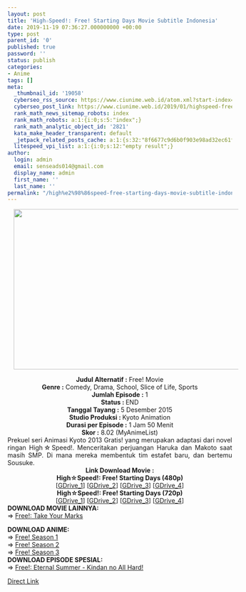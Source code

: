 ```yaml
---
layout: post
title: 'High☆Speed!: Free! Starting Days Movie Subtitle Indonesia'
date: 2019-11-19 07:36:27.000000000 +00:00
type: post
parent_id: '0'
published: true
password: ''
status: publish
categories:
- Anime
tags: []
meta:
  _thumbnail_id: '19058'
  cyberseo_rss_source: https://www.ciunime.web.id/atom.xml?start-index=2101&max-results=150
  cyberseo_post_link: https://www.ciunime.web.id/2019/01/highspeed-free-starting-days-movie.html
  rank_math_news_sitemap_robots: index
  rank_math_robots: a:1:{i:0;s:5:"index";}
  rank_math_analytic_object_id: '2821'
  kata_make_header_transparent: default
  _jetpack_related_posts_cache: a:1:{s:32:"8f6677c9d6b0f903e98ad32ec61f8deb";a:2:{s:7:"expires";i:1644846046;s:7:"payload";a:0:{}}}
  litespeed_vpi_list: a:1:{i:0;s:12:"empty result";}
author:
  login: admin
  email: senseads014@gmail.com
  display_name: admin
  first_name: ''
  last_name: ''
permalink: "/high%e2%98%86speed-free-starting-days-movie-subtitle-indonesia/"
---
```

<div class="separator" style="clear: both; text-align: center;"><a href="https://4.bp.blogspot.com/-RrIh-Az9vkg/XEq4v_vgvsI/AAAAAAAAIZQ/yaVezoj88yMUTHvKez7mnUFWyCldly0_wCLcBGAs/s1600/High%2BSpeed%2521%2B-%2BFree%2521%2BStarting%2BDays.jpg" imageanchor="1" style="margin-left: 1em; margin-right: 1em;"><img border="0" data-original-height="720" data-original-width="1280" height="360" src="{{ site.baseurl }}/assets/2019/11/High%2BSpeed%2521%2B-%2BFree%2521%2BStarting%2BDays.jpg" width="640" /></a></div>
<p>
<div style="text-align: center;"><b>Judul</b><b><b> Alternatif</b> :</b> Free! Movie</div>
<div style="text-align: center;"><b><b>Genre :</b></b> Comedy, Drama, School, Slice of Life, Sports</div>
<div style="text-align: center;"><b>Jumlah Episode :</b> 1<br /><b>Status :&nbsp;</b>END<br /><b>Tanggal Tayang :</b> 5 Desember 2015<br /><b>Studio Produksi : </b>Kyoto Animation<br /><b>Durasi per Episode :</b> 1 Jam 50 Menit</div>
<div style="text-align: center;"><b>Skor :</b> 8.02 (MyAnimeList)</div>
<div style="text-align: center;"></div>
<div style="text-align: justify;">Prekuel seri Animasi Kyoto 2013 Gratis! yang merupakan adaptasi dari novel ringan High☆Speed!. Menceritakan perjuangan Haruka dan Makoto saat masih SMP. Di mana mereka membentuk tim estafet baru, dan bertemu Sousuke.</div>
<div style="text-align: justify;"></div>
<div style="text-align: justify;"></div>
<div style="text-align: center;"><b>Link Download Movie :</b></div>
<div style="text-align: center;">
<div style="text-align: center;">
<div style="text-align: center;"><b>High☆Speed!: Free! Starting Days (480p)</b></div>
</div>
</div>
<div style="text-align: center;">[<a href="https://drive.google.com/uc?id=101gbyz-C-P_ZfeyGz3rpKEH_6FLKovHS" target="_blank" rel="noopener">GDrive_1</a>] [<a href="https://drive.google.com/uc?id=1zCTjfCS2-twb-zayk3JERaL7i42cuzzM" target="_blank" rel="noopener">GDrive_2</a>] [<a href="https://drive.google.com/uc?id=1vhHNrdMuCWupjuSGvqEKS-H2XmwsCEu9" target="_blank" rel="noopener">GDrive_3</a>] [<a href="https://drive.google.com/uc?export=download&amp;id=1T7jgrB_QmRlDM5EufiLS96Pk8hZWQV4j" target="_blank" rel="noopener">GDrive_4</a>]</div>
<div style="text-align: center;"><b>High☆Speed!: Free! Starting Days (720p)</b><br />[<a href="https://drive.google.com/uc?id=1-8wxGk7DcB9gYYQtAG5K54y-ZjYJ5IYX" target="_blank" rel="noopener">GDrive_1</a>] [<a href="https://drive.google.com/uc?id=1t0wCzO-v07b04nWoiScBrwjam2XM9dUc" target="_blank" rel="noopener">GDrive_2</a>] [<a href="https://drive.google.com/uc?id=1g9Qr_EkFSZVwtpt2l_js5Pn9vlgTTY4a" target="_blank" rel="noopener">GDrive_3</a>] [<a href="https://drive.google.com/uc?export=download&amp;id=1rtWAv9YZSG7cPupKr9foW1raZNXFCLcl" target="_blank" rel="noopener">GDrive_4</a>]
<div style="text-align: left;">
<div style="text-align: justify;">
<div style="text-align: justify;"><b>DOWNLOAD MOVIE&nbsp;</b><b>LAINNYA</b><b>:</b></div>
<div style="text-align: justify;">=&gt;&nbsp;<a href="https://www.ciunime.web.id/2019/01/free-take-your-marks-movie-subtitle.html" target="_blank" rel="noopener">Free!: Take Your Marks</a></p>
</div>
</div>
<div style="text-align: justify;"><b>DOWNLOAD ANIME:</b></div>
<div style="text-align: justify;">=&gt;&nbsp;<a href="https://www.ciunime.web.id/2019/01/free-season-1-episode-01-12-end-batch.html" target="_blank" rel="noopener">Free! Season 1</a></div>
<div style="text-align: justify;">=&gt;&nbsp;<a href="https://www.ciunime.web.id/2019/01/free-season-2-episode-01-13-end-batch.html" target="_blank" rel="noopener">Free! Season 2</a><br />=&gt;&nbsp;<a href="https://www.ciunime.web.id/2019/01/free-season-3-episode-01-12-end-batch.html" target="_blank" rel="noopener">Free! Season 3</a></div>
<div style="text-align: justify;">
<div style="text-align: justify;">
<div style="text-align: justify;"><b>DOWNLOAD EPISODE SPESIAL:</b></div>
<div style="text-align: justify;">=&gt;&nbsp;<a href="https://www.ciunime.web.id/2019/07/free-eternal-summer-kindan-no-all-hard.html" target="_blank" rel="noopener">Free!: Eternal Summer - Kindan no All Hard!</a></p>
</div>
</div>
</div>
</div>
</div>
<link rel="stylesheet" href="https://cdnjs.cloudflare.com/ajax/libs/font-awesome/4.7.0/css/font-awesome.min.css" />
<div class="divbtn"> <a href="https://handymansurrender.com/fihup8buzv?key=94550f7ce39444073321dde3b8782f97" class="btn"><i class="fa fa-download"></i> Direct Link</a> </div>

